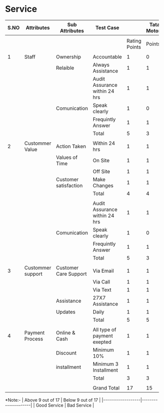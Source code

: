 # Service
| S.NO | Attributes        | Sub Attributes        | Test Case                     |               | Tata Motors  | Vodafone |
|------|-------------------|-----------------------|-------------------------------|---------------|--------------|----------|
|      |                   |                       |                               |               |              |          |
|      |                   |                       |                               | Rating Points | Points       | Points   |
|      |                   |                       |                               |               |              |          |
| 1    | Staff             | Ownership             | Accountable                   | 1             | 0            | 0        |
|      |                   | Relaible              | Always Assistance             | 1             | 1            | 0        |
|      |                   |                       | Audit Assurance within 24 hrs | 1             | 1            | 0        |
|      |                   | Comunication          | Speak clearly                 | 1             | 0            | 0        |
|      |                   |                       | Frequintly Answer             | 1             | 1            | 1        |
|      |                   |                       | Total                         | 5             | 3            | 1        |
|      |                   |                       |                               |               |              |          |
| 2    | Custommer Value   | Action Taken          | Within 24 hrs                 | 1             | 1            | 0        | 
|      |                   | Values of Time        | On Site                       | 1             | 1            | 0        |
|      |                   |                       | Off Site                      | 1             | 1            | 1        |
|      |                   | Customer satisfaction | Make Changes                  | 1             | 1            | 1        |
|      |                   |                       | Total                         | 4             | 4            | 2        |
|      |                   |                       |                               |               |              |          |
|      |                   |                       | Audit Assurance within 24 hrs | 1             | 1            | 0        |
|      |                   | Comunication          | Speak clearly                 | 1             | 0            | 0        |
|      |                   |                       | Frequintly Answer             | 1             | 1            | 1        |
|      |                   |                       | Total                         | 5             | 3            | 1        |
|      |                   |                       |                               |               |              |          |
| 3    | Custommer support | Customer Care Support | Via Email                     | 1             | 1            | 1        | 
|      |                   |                       | Via Call                      | 1             | 1            | 1        |
|      |                   |                       | Via Text                      | 1             | 1            | 0        |
|      |                   | Assistance            | 27X7 Assistance               | 1             | 1            | 0        |
|      |                   | Updates               | Daily                         | 1             | 1            | 0        |
|      |                   |                       | Total                         | 5             | 5            | 2        |
|      |                   |                       |                               |               |              |          |
| 4    | Payment Process   | Online & Cash         | All type of payment exepted   | 1             | 1            | 1        |
|      |                   | Discount              | Minimum 10%                   | 1             | 1            | 1        |
|      |                   | installment           | Minimum 3 Installment         | 1             | 1            | 0        |
|      |                   |                       | Total                         | 3             | 3            | 2        |
|      |                   |                       |                               |               |              |          |
|      |                   |                       | Grand Total                   | 17            | 15           | 7        |

*Note:-
| Above 9 out of 17 | Below 9 out of 17 |
|-------------------|---------------------|
| Good Service      | Bad Service         |  

